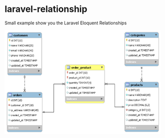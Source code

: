 # laravel-relationship
Small example show you the Laravel Eloquent Relationships

![alt tag](https://github.com/halimus/laravel-relationship/blob/master/public/_mpd/mpd.png)

